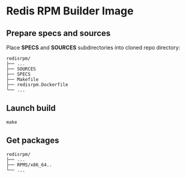 # Redis RPM Builder Image

## Prepare specs and sources

Place **SPECS** and **SOURCES** subdirectories into cloned repo directory:

```
redisrpm/
├── ...
├── SOURCES
├── SPECS
├── Makefile
├── redisrpm.Dockerfile
└── ...
```

## Launch build

```
make
```

## Get packages

```
redisrpm/
├── ...
├── RPMS/x86_64..
└── ...
```
